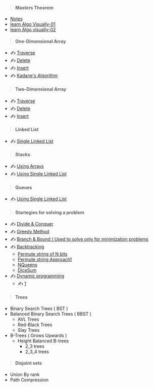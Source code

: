 > #### Masters Theorem
- [ Notes ](Code/Notes.md)
- [ learn Algo Visually-01 ](https://www.cs.usfca.edu/~galles/visualization/Algorithms.html)
- [ learn Algo visually-02 ](https://visualgo.net/en)
> #### One-Dimensional Array
- :writing_hand: [ Traverse ](Code/1_program_to_traverse_elements_from_1_dimensional_array.md)
- :writing_hand: [ Delete ](Code/2_program_to_delete_element_from_1_dimensional_array.md)
- :writing_hand: [ Insert ](Code/3_program_to_insert_element_in_1_dimensional_array.md)
- :writing_hand: [ Kadane's Algorithm](Code/Maximum_subarray_sum.md)
> #### Two-Dimensional Array
- :writing_hand: [ Traverse ](Code/4_program_to_traverse_elements_from_2_dimensional_array.md)
- :writing_hand: [ Delete ](Code/5_program_to_delete_element_from_2_dimensional_array.md)
- :writing_hand: [ Insert ](Code/6_program_to_insert_element_in_2_dimensional_array.md#59)
> #### Linked List
- :writing_hand: [ Single Linked List ](Code/single_linked_list.md)
> #### Stacks
- :writing_hand: [ Using Arrays ](Code/Stacks_Arrays.md)
- :writing_hand: [ Using Single Linked List ](Code/Stacks_SLL.md)
> #### Queues
- :writing_hand: [ Using Single Linked List ](Code/Queue_SLL.md)
> #### Startegies for solving a problem
- :writing_hand: [ Divide & Conquer ](https://www.youtube.com/watch?v=2Rr2tW9zvRg&list=PLDN4rrl48XKpZkf03iYFl-O29szjTrs_O&index=18)
- :writing_hand: [ Greedy Method ](Code/Greedy.md)
- :writing_hand: [ Branch & Bound ( Used to solve only for minimization problems](Code/_.md)
- :writing_hand: [ Backtracking ](Code/_.md)
  - [ Permute string of N bits ](Code/Permute_NBits.md)
  - [ Permute string Approach1 ](Code/Permute_String01.md)
  - [ NQueens ](Code/NQueens.md)
  - [ DiceSum ](Code/DiceSum.md)
- :writing_hand: [ Dynamic programming ](Code/_.md)
  - :writing_hand: [ 1 ](https://www.youtube.com/watch?v=P8Xa2BitN3I)
> #### Trees 
- Binary Search Trees ( BST )
- Balanced Binary Search Trees ( BBST )
  - AVL Trees
  - Red-Black Trees
  - Slay Trees
- B-Trees ( Grows Upwards )
  - Height Balanced B-trees 
    - 2_3 trees
    - 2_3_4 trees
> #### Disjoint sets 
- Union By rank
- Path Compression
  
